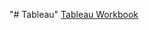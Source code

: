 "# Tableau" 
[Tableau Workbook](https://public.tableau.com/app/profile/adnan.ashraf/viz/CovidDashboard2023_16866879066540/Dashboard1?publish=yes)

